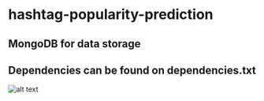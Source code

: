 # hashtag-popularity-prediction

## MongoDB for data storage

## Dependencies can be found on dependencies.txt

![alt text](https://github.com/mpoiitis/hashtag-popularity-prediction/blob/master/Images/15_2_Linear_PCA_AutoEncoder.png)
